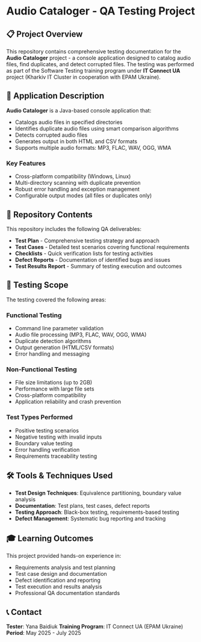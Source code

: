 # Audio Cataloger - QA Testing Project

## 📋 Project Overview

This repository contains comprehensive testing documentation for the **Audio Cataloger** project - a console application designed to catalog audio files, find duplicates, and detect corrupted files. The testing was performed as part of the Software Testing training program under **IT Connect UA** project (Kharkiv IT Cluster in cooperation with EPAM Ukraine).

## 🎯 Application Description

**Audio Cataloger** is a Java-based console application that:
- Catalogs audio files in specified directories
- Identifies duplicate audio files using smart comparison algorithms
- Detects corrupted audio files
- Generates output in both HTML and CSV formats
- Supports multiple audio formats: MP3, FLAC, WAV, OGG, WMA

### Key Features
- Cross-platform compatibility (Windows, Linux)
- Multi-directory scanning with duplicate prevention
- Robust error handling and exception management
- Configurable output modes (all files or duplicates only)

## 📁 Repository Contents

This repository includes the following QA deliverables:

- **Test Plan** - Comprehensive testing strategy and approach
- **Test Cases** - Detailed test scenarios covering functional requirements
- **Checklists** - Quick verification lists for testing activities  
- **Defect Reports** - Documentation of identified bugs and issues
- **Test Results Report** - Summary of testing execution and outcomes

## 🔧 Testing Scope

The testing covered the following areas:

### Functional Testing
- Command line parameter validation
- Audio file processing (MP3, FLAC, WAV, OGG, WMA)
- Duplicate detection algorithms
- Output generation (HTML/CSV formats)
- Error handling and messaging

### Non-Functional Testing
- File size limitations (up to 2GB)
- Performance with large file sets
- Cross-platform compatibility
- Application reliability and crash prevention

### Test Types Performed
- Positive testing scenarios
- Negative testing with invalid inputs
- Boundary value testing
- Error handling verification
- Requirements traceability testing

## 🛠 Tools & Techniques Used

- **Test Design Techniques**: Equivalence partitioning, boundary value analysis
- **Documentation**: Test plans, test cases, defect reports
- **Testing Approach**: Black-box testing, requirements-based testing
- **Defect Management**: Systematic bug reporting and tracking

## 🎓 Learning Outcomes

This project provided hands-on experience in:
- Requirements analysis and test planning
- Test case design and documentation
- Defect identification and reporting
- Test execution and results analysis
- Professional QA documentation standards

## 📞 Contact

**Tester**: Yana Baidiuk 
**Training Program**: IT Connect UA (EPAM Ukraine)  
**Period**: May 2025 - July 2025
